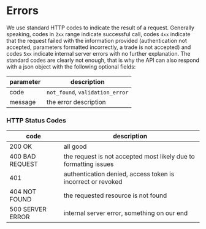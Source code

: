 # Errors

We use standard HTTP codes to indicate the result of a request. Generally speaking, codes in `2xx` range indicate successful call, codes `4xx` indicate that the request failed with the information provided (authentication not accepted, parameters formatted incorrectly, a trade is not accepted) and codes `5xx` indicate internal server errors with no further explanation. The standard codes are clearly not enough, that is why the API can also respond with a json object with the following optional fields:

parameter | description
---- | ----
code | `not_found`, `validation_error`
message | the error description

### HTTP Status Codes
code | description
---- | ----
200 OK | all good
400 BAD REQUEST | the request is not accepted most likely due to formatting issues
401 | authentication denied, access token is incorrect or revoked
404 NOT FOUND | the requested resource is not found
500 SERVER ERROR | internal server error, something on our end